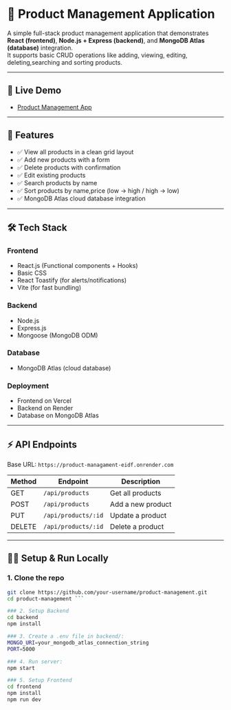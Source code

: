 # 🛒 Product Management Application

A simple full-stack product management application that demonstrates **React (frontend)**, **Node.js + Express (backend)**, and **MongoDB Atlas (database)** integration.  
It supports basic CRUD operations like adding, viewing, editing, deleting,searching and sorting products.

---

## 🚀 Live Demo
- [Product Management App](https://product-managament-kappa.vercel.app/)  
---

## 📌 Features
- ✅ View all products in a clean grid layout  
- ✅ Add new products with a form  
- ✅ Delete products with confirmation  
- ✅ Edit existing products  
- ✅ Search products by name  
- ✅ Sort products by name,price (low → high / high → low)  
- ✅ MongoDB Atlas cloud database integration  

---

## 🛠️ Tech Stack
### Frontend
- React.js (Functional components + Hooks)
- Basic CSS
- React Toastify (for alerts/notifications)
- Vite (for fast bundling)

### Backend
- Node.js
- Express.js
- Mongoose (MongoDB ODM)

### Database
- MongoDB Atlas (cloud database)

### Deployment
- Frontend on Vercel
- Backend on Render
- Database on MongoDB Atlas

---


## ⚡ API Endpoints
Base URL: `https://product-managament-eidf.onrender.com`

| Method | Endpoint              | Description           |
|--------|-----------------------|-----------------------|
| GET    | `/api/products`       | Get all products      |
| POST   | `/api/products`       | Add a new product     |
| PUT    | `/api/products/:id`   | Update a product      |
| DELETE | `/api/products/:id`   | Delete a product      |

---

## 🧑‍💻 Setup & Run Locally

### 1. Clone the repo
```bash
git clone https://github.com/your-username/product-management.git
cd product-management ```

### 2. Setup Backend
cd backend
npm install

### 3. Create a .env file in backend/:
MONGO_URI=your_mongodb_atlas_connection_string
PORT=5000

### 4. Run server:
npm start

### 5. Setup Frontend
cd frontend
npm install
npm run dev


